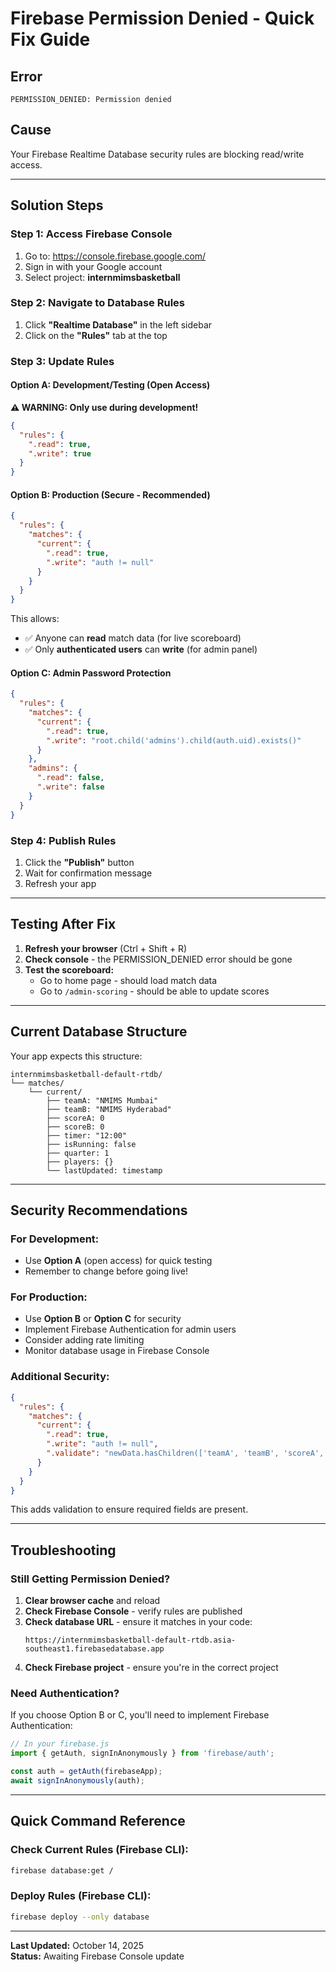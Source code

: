 # Firebase Permission Denied - Quick Fix Guide

## Error
```
PERMISSION_DENIED: Permission denied
```

## Cause
Your Firebase Realtime Database security rules are blocking read/write access.

---

## Solution Steps

### Step 1: Access Firebase Console
1. Go to: https://console.firebase.google.com/
2. Sign in with your Google account
3. Select project: **internmimsbasketball**

### Step 2: Navigate to Database Rules
1. Click **"Realtime Database"** in the left sidebar
2. Click on the **"Rules"** tab at the top

### Step 3: Update Rules

#### Option A: Development/Testing (Open Access)
**⚠️ WARNING: Only use during development!**

```json
{
  "rules": {
    ".read": true,
    ".write": true
  }
}
```

#### Option B: Production (Secure - Recommended)
```json
{
  "rules": {
    "matches": {
      "current": {
        ".read": true,
        ".write": "auth != null"
      }
    }
  }
}
```

This allows:
- ✅ Anyone can **read** match data (for live scoreboard)
- ✅ Only **authenticated users** can **write** (for admin panel)

#### Option C: Admin Password Protection
```json
{
  "rules": {
    "matches": {
      "current": {
        ".read": true,
        ".write": "root.child('admins').child(auth.uid).exists()"
      }
    },
    "admins": {
      ".read": false,
      ".write": false
    }
  }
}
```

### Step 4: Publish Rules
1. Click the **"Publish"** button
2. Wait for confirmation message
3. Refresh your app

---

## Testing After Fix

1. **Refresh your browser** (Ctrl + Shift + R)
2. **Check console** - the PERMISSION_DENIED error should be gone
3. **Test the scoreboard:**
   - Go to home page - should load match data
   - Go to `/admin-scoring` - should be able to update scores

---

## Current Database Structure

Your app expects this structure:
```
internmimsbasketball-default-rtdb/
└── matches/
    └── current/
        ├── teamA: "NMIMS Mumbai"
        ├── teamB: "NMIMS Hyderabad"
        ├── scoreA: 0
        ├── scoreB: 0
        ├── timer: "12:00"
        ├── isRunning: false
        ├── quarter: 1
        ├── players: {}
        └── lastUpdated: timestamp
```

---

## Security Recommendations

### For Development:
- Use **Option A** (open access) for quick testing
- Remember to change before going live!

### For Production:
- Use **Option B** or **Option C** for security
- Implement Firebase Authentication for admin users
- Consider adding rate limiting
- Monitor database usage in Firebase Console

### Additional Security:
```json
{
  "rules": {
    "matches": {
      "current": {
        ".read": true,
        ".write": "auth != null",
        ".validate": "newData.hasChildren(['teamA', 'teamB', 'scoreA', 'scoreB'])"
      }
    }
  }
}
```

This adds validation to ensure required fields are present.

---

## Troubleshooting

### Still Getting Permission Denied?
1. **Clear browser cache** and reload
2. **Check Firebase Console** - verify rules are published
3. **Check database URL** - ensure it matches in your code:
   ```
   https://internmimsbasketball-default-rtdb.asia-southeast1.firebasedatabase.app
   ```
4. **Check Firebase project** - ensure you're in the correct project

### Need Authentication?
If you choose Option B or C, you'll need to implement Firebase Authentication:

```javascript
// In your firebase.js
import { getAuth, signInAnonymously } from 'firebase/auth';

const auth = getAuth(firebaseApp);
await signInAnonymously(auth);
```

---

## Quick Command Reference

### Check Current Rules (Firebase CLI):
```bash
firebase database:get /
```

### Deploy Rules (Firebase CLI):
```bash
firebase deploy --only database
```

---

**Last Updated:** October 14, 2025  
**Status:** Awaiting Firebase Console update
